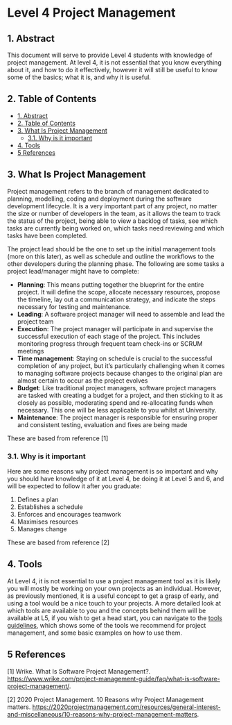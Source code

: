 # Level 4 Project Management <!-- omit in toc -->

## 1. Abstract

This document will serve to provide Level 4 students with knowledge of project management. At level 4, it is not essential that you know everything about it, and how to do it effectively, however it will still be useful to know some of the basics; what it is, and why it is useful.

## 2. Table of Contents

- [1. Abstract](#1-abstract)
- [2. Table of Contents](#2-table-of-contents)
- [3. What Is Project Management](#3-what-is-project-management)
  - [3.1. Why is it important](#31-why-is-it-important)
- [4. Tools](#4-tools)
- [5 References](#5-references)

## 3. What Is Project Management

Project management refers to the branch of management dedicated to planning, modelling, coding and deployment during the software development lifecycle.
It is a very important part of any project, no matter the size or number of developers in the team, as it allows the team to track the status of the project, being able to view a backlog of tasks, see which tasks are currently being worked on, which tasks need reviewing and which tasks have been completed.

The project lead should be the one to set up the initial management tools (more on this later), as well as schedule and outline the workflows to the other developers during the planning phase.
The following are some tasks a project lead/manager might have to complete:

- **Planning**: This means putting together the blueprint for the entire project. It will define the scope, allocate necessary resources, propose the timeline, lay out a communication strategy, and indicate the steps necessary for testing and maintenance.
- **Leading**: A software project manager will need to assemble and lead the project team
- **Execution**: The project manager will participate in and supervise the successful execution of each stage of the project. This includes monitoring progress through frequent team check-ins or SCRUM meetings
- **Time management**: Staying on schedule is crucial to the successful completion of any project, but it’s particularly challenging when it comes to managing software projects because changes to the original plan are almost certain to occur as the project evolves
- **Budget**: Like traditional project managers, software project managers are tasked with creating a budget for a project, and then sticking to it as closely as possible, moderating spend and re-allocating funds when necessary. This one will be less applicable to you whilst at University.
- **Maintenance**: The project manager is responsible for ensuring proper and consistent testing, evaluation and fixes are being made

These are based from reference [1]

### 3.1. Why is it important

Here are some reasons why project management is so important and why you should have knowledge of it at Level 4, be doing it at Level 5 and 6, and will be expected to follow it after you graduate:

1. Defines a plan
2. Establishes a schedule
3. Enforces and encourages teamwork
4. Maximises resources
5. Manages change

These are based from reference [2]

## 4. Tools

At Level 4, it is not essential to use a project management tool as it is likely you will mostly be working on your own projects as an individual. However, as previously mentioned, it is a useful concept to get a grasp of early, and using a tool would be a nice touch to your projects.
A more detailed look at which tools are available to you and the concepts behind them will be available at L5, if you wish to get a head start, you can navigate to the [tools guidelines](../tools/project-management-tools.md), which shows some of the tools we recommend for project management, and some basic examples on how to use them.

## 5 References

[1] Wrike. What Is Software Project Management?. <https://www.wrike.com/project-management-guide/faq/what-is-software-project-management/>.

[2] 2020 Project Management. 10 Reasons why Project Management matters. <https://2020projectmanagement.com/resources/general-interest-and-miscellaneous/10-reasons-why-project-management-matters>.
